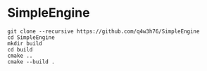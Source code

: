# SimpleEngine
```
git clone --recursive https://github.com/q4w3h76/SimpleEngine
cd SimpleEngine
mkdir build
cd build
cmake ..
cmake --build .
```
